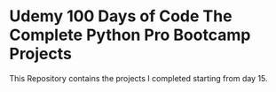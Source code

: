 # Udemy 100 Days of Code The Complete Python Pro Bootcamp Projects
This Repository contains the projects I completed starting from day 15.
